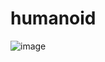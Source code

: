 # humanoid

![image](https://github.com/timurgepard/humanoid/assets/13238473/a178e55c-fcf8-47fd-b401-6cb7dd49f725)

